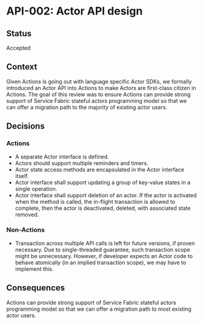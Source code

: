 # API-002: Actor API design

## Status
Accepted

## Context
Given Actions is going out with language specific Actor SDKs, we formally introduced an Actor API into Actions to make Actors are first-class citizen in Actions. The goal of this review was to ensure Actions can provide strong support of Service Fabric stateful actors programming model so that we can offer a migration path to the majority of existing actor users.

## Decisions

### Actions 

* A separate Actor interface is defined.
* Actors should support multiple reminders and timers.
* Actor state access methods are encapsulated in the Actor interface itself.
* Actor interface shall support updating a group of key-value states in a single operation.
* Actor interface shall support deletion of an actor. If the actor is activated when the method is called, the in-flight transaction is allowed to complete, then the actor is deactivated, deleted, with associated state removed. 

### Non-Actions
* Transaction across multiple API calls is left for future versions, if proven necessary. Due to single-threaded guarantee, such transaction scope might be unnecessary. However, if developer expects an Actor code to behave atomically (in an implied transaction scope), we may have to implement this.

## Consequences

Actions can provide strong support of Service Fabric stateful actors programming model so that we can offer a migration path to most existing actor users.
